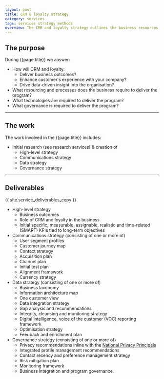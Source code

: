 ```yaml
---
layout: post
title: CRM & loyalty strategy
category: services
tags: services strategy methods
overview: The CRM and loyalty strategy outlines the business resources and technological fit required to achieve the business' goals via a CRM and loyalty program.
---
```


## The purpose

During {{page.title}} we answer:

* How will CRM and loyalty:
	- Deliver business outcomes?
	- Enhance customer's experience with your company?
	- Drive data-driven insight into the organisation?
* What resourcing and processes does the business require to deliver the program?
* What technologies are required to deliver the program?
* What governance is required to deliver the program?

***

## The work

The work involved in the {{page.title}} includes:

* Initial research (see research services) & creation of
	- High-level strategy
	- Communications strategy
	- Data strategy
	- Governance strategy

***

## Deliverables

{{ site.service_deliverables_copy }}

* High-level strategy
	- Business outcomes
	- Role of CRM and loyalty in the business
	- Initial specific, measurable, assignable, realistic and time-related (SMART) KPIs tied to long-term objectives
* Communications strategy (consisting of one or more of)
	- User segment profiles
	- Customer journey map
	- Contact strategy
	- Acquisition plan
	- Channel plan
	- Initial test plan
	- Alignment framework
	- Currency strategy
* Data strategy (consisting of one or more of)
	- Business taxonomy
	- Information architecture map
	- One customer view
	- Data integration strategy
	- Gap analysis and recommendations
	- Integrity, cleansing and monitoring strategy
	- Digital intelligence, voice of the customer (VOC) reporting framework
	- Optimisation strategy
	- Feedback and enrichment plan
* Governance strategy (consisting of one or more of)
	- Privacy recommendations inline with the [National Privacy Principals](http://www.oaic.gov.au/privacy/privacy-resources/privacy-fact-sheets/other/privacy-fact-sheet-17-australian-privacy-principles)
	- Integrated profile management recommendations
	- Contact recency and preference management strategy
	- Risk mitigation plan
	- Monitoring framework
	- Business integration and program governance.